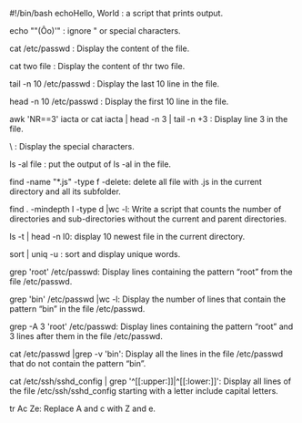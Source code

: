 #!/bin/bash
echoHello, World : a script that prints output.

echo "\"(Ôo)'" : ignore " or special characters.
 
cat /etc/passwd : Display the content of the file.

cat two file : Display the content of thr two file.

tail -n 10 /etc/passwd : Display the last 10 line in the file.

head -n 10 /etc/passwd : Display the first 10 line in the file.

awk 'NR==3' iacta or cat iacta | head -n 3 | tail -n +3 : Display line 3 in the file.

\ : Display the special characters.

ls -al file : put the output of ls -al in the file.

find -name "*.js" -type f -delete: delete all file with .js in the current directory and all its subfolder.

find . -mindepth l -type d |wc -l: 
Write a script that counts the number of directories and sub-directories without the current and parent directories.

ls -t | head -n l0: display 10 newest file in the current directory.

sort | uniq -u : sort and display unique words.

grep 'root' /etc/passwd: Display lines containing the pattern “root” from the file /etc/passwd.

grep 'bin' /etc/passwd |wc -l: Display the number of lines that contain the pattern “bin” in the file /etc/passwd.

grep -A 3 'root' /etc/passwd: Display lines containing the pattern “root” and 3 lines after them in the file /etc/passwd.

cat /etc/passwd |grep -v 'bin': Display all the lines in the file /etc/passwd that do not contain the pattern “bin”.

cat /etc/ssh/sshd_config | grep '^[[:upper:]]\|^[[:lower:]]': Display all lines of the file /etc/ssh/sshd_config starting with a letter include capital letters.

tr Ac Ze: Replace A and c with Z and e.




